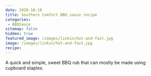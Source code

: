 ```yaml
---
date: 2020-10-18
title: Southern Comfort BBQ sauce recipe
categories:
 - BBQSauce
sitemap: false
hidden: true
featured_image: /images/linkin/hot-and-fast.jpg
image: /images/linkin/hot-and-fast.jpg
recipe:
---
```


A quick and simple, sweet BBQ rub that can mostly be made using cupboard staples.
